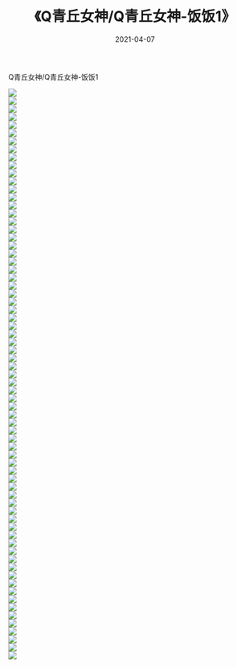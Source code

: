 ﻿---
layout: post
title:  《Q青丘女神/Q青丘女神-饭饭1》
date:   2021-04-07
img: http://pic.660000.xyz/1:/网络美图/2021/Q青丘女神/Q青丘女神-饭饭1/000.jpg
categories: [美女, 清纯, 唯美]
---

Q青丘女神/Q青丘女神-饭饭1

 ![](http://pic.660000.xyz/1:/网络美图/2021/Q青丘女神/Q青丘女神-饭饭1/001.jpg) <br>![](http://pic.660000.xyz/1:/网络美图/2021/Q青丘女神/Q青丘女神-饭饭1/002.jpg) <br>![](http://pic.660000.xyz/1:/网络美图/2021/Q青丘女神/Q青丘女神-饭饭1/003.jpg) <br>![](http://pic.660000.xyz/1:/网络美图/2021/Q青丘女神/Q青丘女神-饭饭1/004.jpg) <br>![](http://pic.660000.xyz/1:/网络美图/2021/Q青丘女神/Q青丘女神-饭饭1/005.jpg) <br>![](http://pic.660000.xyz/1:/网络美图/2021/Q青丘女神/Q青丘女神-饭饭1/006.jpg) <br>![](http://pic.660000.xyz/1:/网络美图/2021/Q青丘女神/Q青丘女神-饭饭1/007.jpg) <br>![](http://pic.660000.xyz/1:/网络美图/2021/Q青丘女神/Q青丘女神-饭饭1/008.jpg) <br>![](http://pic.660000.xyz/1:/网络美图/2021/Q青丘女神/Q青丘女神-饭饭1/009.jpg) <br>![](http://pic.660000.xyz/1:/网络美图/2021/Q青丘女神/Q青丘女神-饭饭1/010.jpg) <br>![](http://pic.660000.xyz/1:/网络美图/2021/Q青丘女神/Q青丘女神-饭饭1/011.jpg) <br>![](http://pic.660000.xyz/1:/网络美图/2021/Q青丘女神/Q青丘女神-饭饭1/012.jpg) <br>![](http://pic.660000.xyz/1:/网络美图/2021/Q青丘女神/Q青丘女神-饭饭1/013.jpg) <br>![](http://pic.660000.xyz/1:/网络美图/2021/Q青丘女神/Q青丘女神-饭饭1/014.jpg) <br>![](http://pic.660000.xyz/1:/网络美图/2021/Q青丘女神/Q青丘女神-饭饭1/015.jpg) <br>![](http://pic.660000.xyz/1:/网络美图/2021/Q青丘女神/Q青丘女神-饭饭1/016.jpg) <br>![](http://pic.660000.xyz/1:/网络美图/2021/Q青丘女神/Q青丘女神-饭饭1/017.jpg) <br>![](http://pic.660000.xyz/1:/网络美图/2021/Q青丘女神/Q青丘女神-饭饭1/018.jpg) <br>![](http://pic.660000.xyz/1:/网络美图/2021/Q青丘女神/Q青丘女神-饭饭1/019.jpg) <br>![](http://pic.660000.xyz/1:/网络美图/2021/Q青丘女神/Q青丘女神-饭饭1/020.jpg) <br>![](http://pic.660000.xyz/1:/网络美图/2021/Q青丘女神/Q青丘女神-饭饭1/021.jpg) <br>![](http://pic.660000.xyz/1:/网络美图/2021/Q青丘女神/Q青丘女神-饭饭1/022.jpg) <br>![](http://pic.660000.xyz/1:/网络美图/2021/Q青丘女神/Q青丘女神-饭饭1/023.jpg) <br>![](http://pic.660000.xyz/1:/网络美图/2021/Q青丘女神/Q青丘女神-饭饭1/024.jpg) <br>![](http://pic.660000.xyz/1:/网络美图/2021/Q青丘女神/Q青丘女神-饭饭1/025.jpg) <br>![](http://pic.660000.xyz/1:/网络美图/2021/Q青丘女神/Q青丘女神-饭饭1/026.jpg) <br>![](http://pic.660000.xyz/1:/网络美图/2021/Q青丘女神/Q青丘女神-饭饭1/027.jpg) <br>![](http://pic.660000.xyz/1:/网络美图/2021/Q青丘女神/Q青丘女神-饭饭1/028.jpg) <br>![](http://pic.660000.xyz/1:/网络美图/2021/Q青丘女神/Q青丘女神-饭饭1/029.jpg) <br>![](http://pic.660000.xyz/1:/网络美图/2021/Q青丘女神/Q青丘女神-饭饭1/030.jpg) <br>![](http://pic.660000.xyz/1:/网络美图/2021/Q青丘女神/Q青丘女神-饭饭1/031.jpg) <br>![](http://pic.660000.xyz/1:/网络美图/2021/Q青丘女神/Q青丘女神-饭饭1/032.jpg) <br>![](http://pic.660000.xyz/1:/网络美图/2021/Q青丘女神/Q青丘女神-饭饭1/033.jpg) <br>![](http://pic.660000.xyz/1:/网络美图/2021/Q青丘女神/Q青丘女神-饭饭1/034.jpg) <br>![](http://pic.660000.xyz/1:/网络美图/2021/Q青丘女神/Q青丘女神-饭饭1/035.jpg) <br>![](http://pic.660000.xyz/1:/网络美图/2021/Q青丘女神/Q青丘女神-饭饭1/036.jpg) <br>![](http://pic.660000.xyz/1:/网络美图/2021/Q青丘女神/Q青丘女神-饭饭1/037.jpg) <br>![](http://pic.660000.xyz/1:/网络美图/2021/Q青丘女神/Q青丘女神-饭饭1/038.jpg) <br>![](http://pic.660000.xyz/1:/网络美图/2021/Q青丘女神/Q青丘女神-饭饭1/039.jpg) <br>![](http://pic.660000.xyz/1:/网络美图/2021/Q青丘女神/Q青丘女神-饭饭1/040.jpg) <br>![](http://pic.660000.xyz/1:/网络美图/2021/Q青丘女神/Q青丘女神-饭饭1/041.jpg) <br>![](http://pic.660000.xyz/1:/网络美图/2021/Q青丘女神/Q青丘女神-饭饭1/042.jpg) <br>![](http://pic.660000.xyz/1:/网络美图/2021/Q青丘女神/Q青丘女神-饭饭1/043.jpg) <br>![](http://pic.660000.xyz/1:/网络美图/2021/Q青丘女神/Q青丘女神-饭饭1/044.jpg) <br>![](http://pic.660000.xyz/1:/网络美图/2021/Q青丘女神/Q青丘女神-饭饭1/045.jpg) <br>![](http://pic.660000.xyz/1:/网络美图/2021/Q青丘女神/Q青丘女神-饭饭1/046.jpg) <br>![](http://pic.660000.xyz/1:/网络美图/2021/Q青丘女神/Q青丘女神-饭饭1/047.jpg) <br>![](http://pic.660000.xyz/1:/网络美图/2021/Q青丘女神/Q青丘女神-饭饭1/048.jpg) <br>![](http://pic.660000.xyz/1:/网络美图/2021/Q青丘女神/Q青丘女神-饭饭1/049.jpg) <br>![](http://pic.660000.xyz/1:/网络美图/2021/Q青丘女神/Q青丘女神-饭饭1/050.jpg) <br>![](http://pic.660000.xyz/1:/网络美图/2021/Q青丘女神/Q青丘女神-饭饭1/051.jpg) <br>![](http://pic.660000.xyz/1:/网络美图/2021/Q青丘女神/Q青丘女神-饭饭1/052.jpg) <br>![](http://pic.660000.xyz/1:/网络美图/2021/Q青丘女神/Q青丘女神-饭饭1/053.jpg) <br>![](http://pic.660000.xyz/1:/网络美图/2021/Q青丘女神/Q青丘女神-饭饭1/054.jpg) <br>![](http://pic.660000.xyz/1:/网络美图/2021/Q青丘女神/Q青丘女神-饭饭1/055.jpg) <br>![](http://pic.660000.xyz/1:/网络美图/2021/Q青丘女神/Q青丘女神-饭饭1/056.jpg) <br>![](http://pic.660000.xyz/1:/网络美图/2021/Q青丘女神/Q青丘女神-饭饭1/057.jpg) <br>![](http://pic.660000.xyz/1:/网络美图/2021/Q青丘女神/Q青丘女神-饭饭1/058.jpg) <br>![](http://pic.660000.xyz/1:/网络美图/2021/Q青丘女神/Q青丘女神-饭饭1/059.jpg) <br>![](http://pic.660000.xyz/1:/网络美图/2021/Q青丘女神/Q青丘女神-饭饭1/060.jpg) <br>![](http://pic.660000.xyz/1:/网络美图/2021/Q青丘女神/Q青丘女神-饭饭1/061.jpg) <br>![](http://pic.660000.xyz/1:/网络美图/2021/Q青丘女神/Q青丘女神-饭饭1/062.jpg) <br>![](http://pic.660000.xyz/1:/网络美图/2021/Q青丘女神/Q青丘女神-饭饭1/063.jpg) <br>![](http://pic.660000.xyz/1:/网络美图/2021/Q青丘女神/Q青丘女神-饭饭1/064.jpg) <br>![](http://pic.660000.xyz/1:/网络美图/2021/Q青丘女神/Q青丘女神-饭饭1/065.jpg) <br>![](http://pic.660000.xyz/1:/网络美图/2021/Q青丘女神/Q青丘女神-饭饭1/066.jpg) <br>![](http://pic.660000.xyz/1:/网络美图/2021/Q青丘女神/Q青丘女神-饭饭1/067.jpg) <br>![](http://pic.660000.xyz/1:/网络美图/2021/Q青丘女神/Q青丘女神-饭饭1/068.jpg) <br>![](http://pic.660000.xyz/1:/网络美图/2021/Q青丘女神/Q青丘女神-饭饭1/069.jpg) <br>![](http://pic.660000.xyz/1:/网络美图/2021/Q青丘女神/Q青丘女神-饭饭1/070.jpg) <br>![](http://pic.660000.xyz/1:/网络美图/2021/Q青丘女神/Q青丘女神-饭饭1/071.jpg) <br>